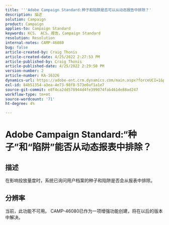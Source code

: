 ```yaml
---
title: '''Adobe Campaign Standard:种子和陷阱是否可以从动态报告中排除？'
description: 描述
solution: Campaign
product: Campaign
applies-to: Campaign Standard
keywords: KCS， ACS，报告，Campaign Standard
resolution: Resolution
internal-notes: CAMP-46080
bug: false
article-created-by: Craig Thonis
article-created-date: 4/25/2022 2:27:53 PM
article-published-by: Craig Thonis
article-published-date: 4/25/2022 2:29:50 PM
version-number: 2
article-number: KA-16326
dynamics-url: https://adobe-ent.crm.dynamics.com/main.aspx?forceUCI=1&pagetype=entityrecord&etn=knowledgearticle&id=1a050fe1-a3c4-ec11-a7b6-0022480a1ec2
exl-id: 84b51354-a3ea-4e73-98f8-573e0af1a1e7
source-git-commit: e8f4ca2dd578944d4fe399074fab461de88ad247
workflow-type: tm+mt
source-wordcount: '71'
ht-degree: 4%

---
```


# Adobe Campaign Standard:“种子”和“陷阱”能否从动态报表中排除？

## 描述


在影响投放量度时，系统已询问用户档案的种子和陷阱是否会从报表中排除。


## 分辨率


当前，此功能不可用。 CAMP-46080已作为一项增强功能创建，将在以后的版本中解决。
